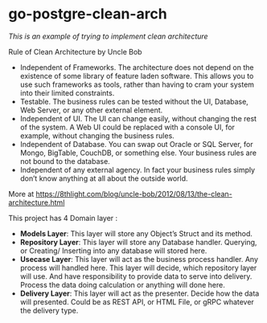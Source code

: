 # go-postgre-clean-arch

_This is an example of trying to implement clean architecture_

Rule of Clean Architecture by Uncle Bob
 * Independent of Frameworks. The architecture does not depend on the existence of some library of feature laden software. This allows you to use such frameworks as tools, rather than having to cram your system into their limited constraints.
 * Testable. The business rules can be tested without the UI, Database, Web Server, or any other external element.
 * Independent of UI. The UI can change easily, without changing the rest of the system. A Web UI could be replaced with a console UI, for example, without changing the business rules.
 * Independent of Database. You can swap out Oracle or SQL Server, for Mongo, BigTable, CouchDB, or something else. Your business rules are not bound to the database.
 * Independent of any external agency. In fact your business rules simply don’t know anything at all about the outside world.

More at https://8thlight.com/blog/uncle-bob/2012/08/13/the-clean-architecture.html

This project has 4 Domain layer :
 * **Models Layer**: This layer will store any Object’s Struct and its method.
 * **Repository Layer**: This layer will store any Database handler. Querying, or Creating/ Inserting into any database will stored here.
 * **Usecase Layer**: This layer will act as the business process handler. Any process will handled here. This layer will decide, which repository layer will use. And have responsibility to provide data to serve into delivery. Process the data doing calculation or anything will done here.
 * **Delivery Layer**: This layer will act as the presenter. Decide how the data will presented. Could be as REST API, or HTML File, or gRPC whatever the delivery type.

